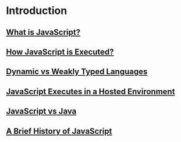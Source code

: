 # Introduction

## [What is JavaScript?](https://drive.google.com/uc?export=view&id=1MQLuUqPvDlRUjpgq-CrUFVO96I2HVTGt)

## [How JavaScript is Executed?](https://drive.google.com/uc?export=view&id=1j1sLA_ukgj50woECXSB7MsB55Dzztcza)

## [Dynamic vs Weakly Typed Languages](https://drive.google.com/uc?export=view&id=1QWlY7oP1Lsr5J2XX1qFRh2IB6CAzyBtu)

## [JavaScript Executes in a Hosted Environment](https://drive.google.com/uc?export=view&id=12kwewamUE6n0xU9B7j0wmVFykdyr3AdD)

## [JavaScript vs Java](https://drive.google.com/uc?export=view&id=1NcWJnc0q_qGGghMdWJRsSpFndWJkdVQO)

## [A Brief History of JavaScript](https://drive.google.com/uc?export=view&id=1KXRJiUfZM8EsGMev2XxvvX5Rk_Qeb58x)
